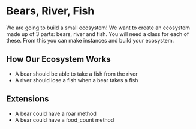 # Bears, River, Fish

We are going to build a small ecosystem! We want to create an ecosystem made up of 3 parts: bears, river and fish. You will need a class for each of these. From this you can make instances and build your ecosystem.

## How Our Ecosystem Works

<!-- - A river should have a name e.g. "Amazon"  -->
<!-- - A river should hold many fish -->
<!-- - A fish should have a name -->

<!-- - A bear should have a name e.g. "Yogi" and a type e.g. "Grizzly" -->
<!-- - A bear should have an empty stomach ( maybe an array ) -->

- A bear should be able to take a fish from the river
- A river should lose a fish when a bear takes a fish

## Extensions

- A bear could have a roar method
- A bear could have a food_count method
<!-- - A river could have a fish_count method -->
